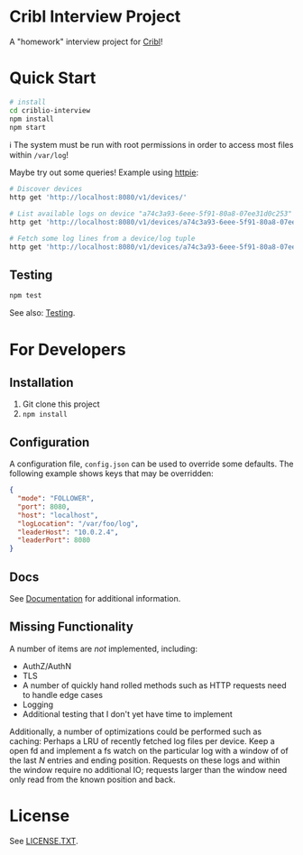 # Cribl Interview Project

A "homework" interview project for [Cribl](https://cribl.io/)!

# Quick Start

```bash
# install
cd criblio-interview
npm install
npm start
```

:information_source: The system must be run with root permissions in order to access most files within `/var/log`!

Maybe try out some queries! Example using [httpie](https://httpie.io/):

```bash
# Discover devices
http get 'http://localhost:8080/v1/devices/'

# List available logs on device "a74c3a93-6eee-5f91-80a8-07ee31d0c253"
http get 'http://localhost:8080/v1/devices/a74c3a93-6eee-5f91-80a8-07ee31d0c253/logs'

# Fetch some log lines from a device/log tuple
http get 'http://localhost:8080/v1/devices/a74c3a93-6eee-5f91-80a8-07ee31d0c253/logLines?file=vmware-network.log&count=42
```

## Testing

```bash
npm test
```

See also: [Testing](./docs/testing.md).

# For Developers

## Installation

1. Git clone this project
2. `npm install`

## Configuration

A configuration file, `config.json` can be used to override some defaults. The following example shows keys that may be overridden:

```json
{
  "mode": "FOLLOWER",
  "port": 8080,
  "host": "localhost",
  "logLocation": "/var/foo/log",
  "leaderHost": "10.0.2.4",
  "leaderPort": 8080
}
```

## Docs

See [Documentation](./docs/index.md) for additional information.

## Missing Functionality

A number of items are _not_ implemented, including:

- AuthZ/AuthN
- TLS
- A number of quickly hand rolled methods such as HTTP requests need to handle edge cases
- Logging
- Additional testing that I don't yet have time to implement

Additionally, a number of optimizations could be performed such as caching:
Perhaps a LRU of recently fetched log files per device. Keep a open fd and implement a fs watch
on the particular log with a window of of the last _N_ entries and ending position. Requests
on these logs and within the window require no additional IO; requests larger than the window
need only read from the known position and back.

# License

See [LICENSE.TXT](LICENSE.TXT).
